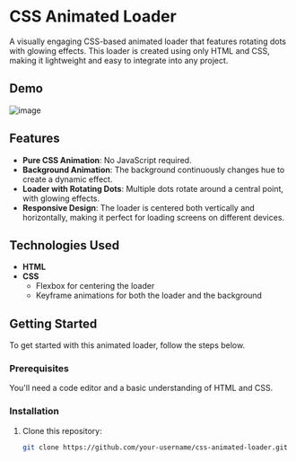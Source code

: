 # CSS Animated Loader

A visually engaging CSS-based animated loader that features rotating dots with glowing effects. This loader is created using only HTML and CSS, making it lightweight and easy to integrate into any project.

## Demo

![image](https://github.com/user-attachments/assets/9ee0df8d-900d-4e00-bc72-980380136af0)


## Features

- **Pure CSS Animation**: No JavaScript required.
- **Background Animation**: The background continuously changes hue to create a dynamic effect.
- **Loader with Rotating Dots**: Multiple dots rotate around a central point, with glowing effects.
- **Responsive Design**: The loader is centered both vertically and horizontally, making it perfect for loading screens on different devices.

## Technologies Used

- **HTML**
- **CSS**
  - Flexbox for centering the loader
  - Keyframe animations for both the loader and the background

## Getting Started

To get started with this animated loader, follow the steps below.

### Prerequisites

You'll need a code editor and a basic understanding of HTML and CSS.

### Installation

1. Clone this repository:

   ```bash
   git clone https://github.com/your-username/css-animated-loader.git

